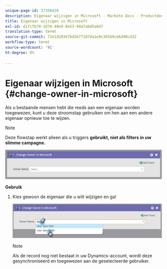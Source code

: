 ```yaml
---
unique-page-id: 37356426
description: Eigenaar wijzigen in Microsoft - Marketo Docs - Productdocumentatie
title: Eigenaar wijzigen in Microsoft
exl-id: d17cfb70-1d78-48e9-8e53-99a7abd5a647
translation-type: tm+mt
source-git-commit: 72e1d29347bd5b77107da1e9c30169cb6490c432
workflow-type: tm+mt
source-wordcount: '91'
ht-degree: 0%

---
```


# Eigenaar wijzigen in Microsoft {#change-owner-in-microsoft}

Als u bestaande mensen hebt die reeds aan een eigenaar worden toegewezen, kunt u deze stroomstap gebruiken om hen aan een andere eigenaar opnieuw toe te wijzen.

>[!NOTE]
>
>Deze flowstap werkt alleen als u triggers **gebruikt, niet als filters in uw slimme campagne.**

![](assets/one-1.png)

**Gebruik**

1. Kies gewoon de eigenaar die u wilt wijzigen en ga!

   ![](assets/two-1.png)

   >[!NOTE]
   >
   >Als de record nog niet bestaat in uw Dynamics-account, wordt deze gesynchroniseerd en toegewezen aan de geselecteerde gebruiker.
